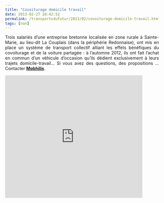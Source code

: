 ```yaml
---
title: "Covoiturage domicile travail"
date: 2013-02-27 16:42:52
permalink: /transportsdufutur/2013/02/covoiturage-domicile-travail.html
tags: [nan]
---
```


<p style="text-align: justify;">Trois salariés d’une entreprise bretonne localisée en zone rurale à Sainte-Marie, au lieu-dit La Couplais (dans la périphérie Redonnaise), ont mis en place un système de transport collectif alliant les effets bénéfiques du covoiturage et de la voiture partagée : à l’automne 2012, ils ont fait l’achat en commun d’un véhicule d’occasion qu’ils dédient exclusivement à leurs trajets domicile-travail... Si vous avez des questions, des propositions ... Contacter <strong><a href="mailto:sebastien.gonguet@mobhilis.fr" target="_self">Mobhilis</a></strong>.</p> <p> <iframe width="450" frameborder="0" src="http://prezi.com/embed/uzcn2oqyd5sp/?bgcolor=ffffff&lock_to_path=0&autoplay=no&autohide_ctrls=0&features=undefined&disabled_features=undefined" height="400"></iframe></p>

